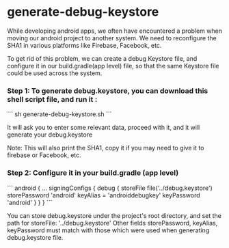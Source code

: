 # generate-debug-keystore

While developing android apps, we often have encountered a problem when moving our android project to another system. We need to reconfigure the SHA1 in various platforms like Firebase, Facebook, etc.

To get rid of this problem, we can create a debug Keystore file, and configure it in our build.gradle(app level) file, so that the same Keystore file could be used across the system.



<h3>Step 1: To generate debug.keystore, you can download this shell script file, and run it : </h3>
 ```
 sh generate-debug-keystore.sh
 ```

It will ask you to enter some relevant data, proceed with it, and it will generate your debug.keystore

Note: This will also print the SHA1, copy it if you may need to give it to firebase or Facebook, etc. 

<h3>Step 2: Configure it in your build.gradle (app level) </h3> 
```
android {
    ...
    signingConfigs {
        debug {
            storeFile file('../debug.keystore')
            storePassword 'android'
            keyAlias = 'androiddebugkey'
            keyPassword 'android'
        }
    }
}
```

You can store debug.keystore under the project's root directory, and set the path for storeFile:  '../debug.keystore'
Other fields storePassword, keyAlias, keyPassword must match with those which were used when generating debug.keystore file.



